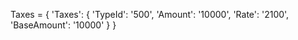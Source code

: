 Taxes = {
    'Taxes': {
        'TypeId': '500',
        'Amount': '10000',
        'Rate': '2100',
        'BaseAmount': '10000'
    }
}